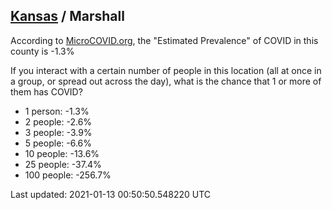 
## [Kansas](/united-states/kansas) / Marshall

According to [MicroCOVID.org](http://microcovid.org),
the "Estimated Prevalence" of COVID in this county is -1.3%

If you interact with a certain number of people in this location
(all at once in a group, or spread out across the day), what is the chance that
1 or more of them has COVID?

- 1 person: -1.3%
- 2 people: -2.6%
- 3 people: -3.9%
- 5 people: -6.6%
- 10 people: -13.6%
- 25 people: -37.4%
- 100 people: -256.7%

Last updated: 2021-01-13 00:50:50.548220 UTC
